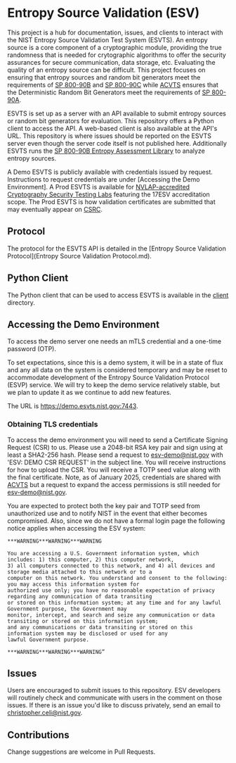 # Entropy Source Validation (ESV)

This project is a hub for documentation, issues, and clients to interact with the NIST Entropy Source Validation Test System (ESVTS). An entropy source is a core component of a cryptographic module, providing the true randomness that is needed for crytographic algorithms to offer the security assurances for secure communication, data storage, etc. Evaluating the quality of an entropy source can be difficult. This project focuses on ensuring that entropy sources and random bit generators meet the requirements of [SP 800-90B](https://csrc.nist.gov/pubs/sp/800/90/b/final) and [SP 800-90C](https://csrc.nist.gov/pubs/sp/800/90/c/final) while [ACVTS](https://pages.nist.gov/ACVP) ensures that the Deterministic Random Bit Generators meet the requirements of [SP 800-90A](https://csrc.nist.gov/pubs/sp/800/90/a/r1/final). 

ESVTS is set up as a server with an API available to submit entropy sources or random bit generators for evaluation. This repository offers a Python client to access the API. A web-based client is also available at the API's URL. This repository is where issues should be reported on the ESVTS server even though the server code itself is not published here. Additionally ESVTS runs the [SP 800-90B Entropy Assessment Library](https://github.com/usnistgov/SP800-90B_EntropyAssessment) to analyze entropy sources. 

A Demo ESVTS is publicly available with credentials issued by request. Instructions to request credentials are under [Accessing the Demo Environment]. A Prod ESVTS is available for [NVLAP-accredited Cryptography Security Testing Labs](https://csrc.nist.gov/Projects/testing-laboratories) featuring the 17ESV accreditation scope. The Prod ESVTS is how validation certificates are submitted that may eventually appear on [CSRC](https://csrc.nist.gov/Projects/cryptographic-module-validation-program/entropy-validations/search). 

## Protocol

The protocol for the ESVTS API is detailed in the [Entropy Source Validation Protocol](Entropy Source Validation Protocol.md). 

## Python Client

The Python client that can be used to access ESVTS is available in the [client](client/) directory. 

## Accessing the Demo Environment

To access the demo server one needs an mTLS credential and a one-time password (OTP). 

To set expectations, since this is a demo system, it will be in a state of flux and any all data on the system is considered temporary and may be reset to accommodate development of the Entropy Source Validation Protocol (ESVP) service. We will try to keep the demo service relatively stable, but we plan to update it as we continue to add new features.

The URL is https://demo.esvts.nist.gov:7443. 

### Obtaining TLS credentials

To access the demo environment you will need to send a Certificate Signing Request (CSR) to us. Please use a 2048-bit RSA key pair and sign using at least a SHA2-256 hash. Please send a request to esv-demo@nist.gov with 'ESV: DEMO CSR REQUEST' in the subject line. You will receive instructions for how to upload the CSR. You will receive a TOTP seed value along with the final certificate. Note, as of January 2025, credentials are shared with [ACVTS](https://pages.nist.gov/ACVP) but a request to expand the access permissions is still needed for esv-demo@nist.gov. 

You are expected to protect both the key pair and TOTP seed from unauthorized use and to notify NIST in the event that either becomes compromised. Also, since we do not have a formal login page the following notice applies when accessing the ESV system:

```
***WARNING***WARNING***WARNING

You are accessing a U.S. Government information system, which includes: 1) this computer, 2) this computer network,
3) all computers connected to this network, and 4) all devices and storage media attached to this network or to a
computer on this network. You understand and consent to the following: you may access this information system for
authorized use only; you have no reasonable expectation of privacy regarding any communication of data transiting 
or stored on this information system; at any time and for any lawful Government purpose, the Government may 
monitor, intercept, and search and seize any communication or data transiting or stored on this information system;
and any communications or data transiting or stored on this information system may be disclosed or used for any 
lawful Government purpose.

***WARNING***WARNING***WARNING”
```

## Issues

Users are encouraged to submit issues to this repository. ESV developers will routinely check and communicate with users in the comment on those issues. If there is an issue you'd like to discuss privately, send an email to christopher.celi@nist.gov. 

## Contributions

Change suggestions are welcome in Pull Requests.
